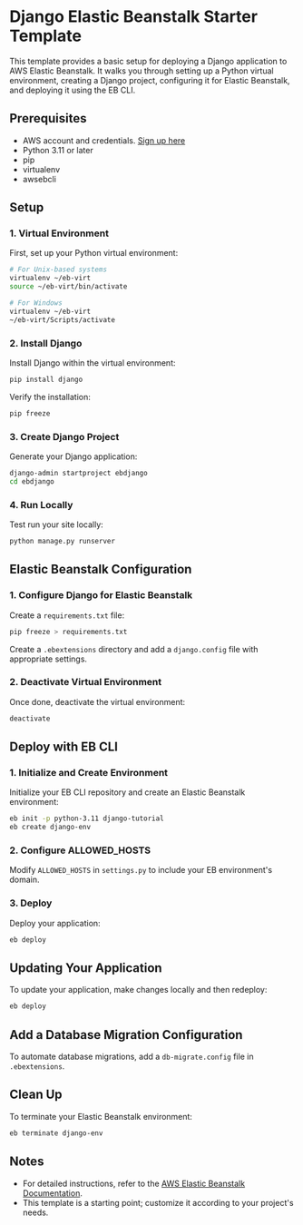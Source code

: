 
# Django Elastic Beanstalk Starter Template

This template provides a basic setup for deploying a Django application to AWS Elastic Beanstalk. It walks you through setting up a Python virtual environment, creating a Django project, configuring it for Elastic Beanstalk, and deploying it using the EB CLI.

## Prerequisites

- AWS account and credentials. [Sign up here](https://aws.amazon.com/)
- Python 3.11 or later
- pip
- virtualenv
- awsebcli

## Setup

### 1. Virtual Environment

First, set up your Python virtual environment:

```bash
# For Unix-based systems
virtualenv ~/eb-virt
source ~/eb-virt/bin/activate

# For Windows
virtualenv ~/eb-virt
~/eb-virt/Scripts/activate
```

### 2. Install Django

Install Django within the virtual environment:

```bash
pip install django
```

Verify the installation:

```bash
pip freeze
```

### 3. Create Django Project

Generate your Django application:

```bash
django-admin startproject ebdjango
cd ebdjango
```

### 4. Run Locally

Test run your site locally:

```bash
python manage.py runserver
```

## Elastic Beanstalk Configuration

### 1. Configure Django for Elastic Beanstalk

Create a `requirements.txt` file:

```bash
pip freeze > requirements.txt
```

Create a `.ebextensions` directory and add a `django.config` file with appropriate settings.

### 2. Deactivate Virtual Environment

Once done, deactivate the virtual environment:

```bash
deactivate
```

## Deploy with EB CLI

### 1. Initialize and Create Environment

Initialize your EB CLI repository and create an Elastic Beanstalk environment:

```bash
eb init -p python-3.11 django-tutorial
eb create django-env
```

### 2. Configure ALLOWED_HOSTS

Modify `ALLOWED_HOSTS` in `settings.py` to include your EB environment's domain.

### 3. Deploy

Deploy your application:

```bash
eb deploy
```

## Updating Your Application

To update your application, make changes locally and then redeploy:

```bash
eb deploy
```

## Add a Database Migration Configuration

To automate database migrations, add a `db-migrate.config` file in `.ebextensions`.

## Clean Up

To terminate your Elastic Beanstalk environment:

```bash
eb terminate django-env
```

## Notes

- For detailed instructions, refer to the [AWS Elastic Beanstalk Documentation](https://docs.aws.amazon.com/elasticbeanstalk/latest/dg/Welcome.html).
- This template is a starting point; customize it according to your project's needs.
